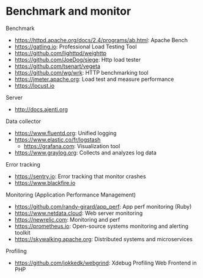 # Benchmark and monitor

Benchmark
* https://httpd.apache.org/docs/2.4/programs/ab.html: Apache Bench
* https://gatling.io: Professional Load Testing Tool
* https://github.com/lighttpd/weighttp
* https://github.com/JoeDog/siege: Http load tester
* https://github.com/tsenart/vegeta
* https://github.com/wg/wrk: HTTP benchmarking tool
* https://jmeter.apache.org: Load test and measure performance
* https://locust.io

Server  
* http://docs.ajenti.org

Data collector
* https://www.fluentd.org: Unified logging
* https://www.elastic.co/fr/logstash
  + https://grafana.com: Visualization tool
* https://www.graylog.org: Collects and analyzes log data

Error tracking
* https://sentry.io: Error tracking that monitor crashes
* https://www.blackfire.io

Monitoring (Application Performance Management)
* https://github.com/randy-girard/app_perf: App perf monitoring (Ruby) 
* https://www.netdata.cloud: Web server monitoring
* https://newrelic.com: Monitoring and perf
* https://prometheus.io: Open-source systems monitoring and alerting toolkit
* https://skywalking.apache.org: Distributed systems and microservices

Profiling
* https://github.com/jokkedk/webgrind: Xdebug Profiling Web Frontend in PHP
